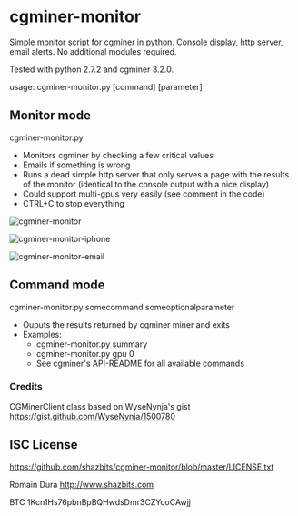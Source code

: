 cgminer-monitor
===============

Simple monitor script for cgminer in python. Console display, http server, email alerts. No additional modules required.

Tested with python 2.7.2 and cgminer 3.2.0.

usage: cgminer-monitor.py [command] [parameter]


## Monitor mode
cgminer-monitor.py
 - Monitors cgminer by checking a few critical values
 - Emails if something is wrong
 - Runs a dead simple http server that only serves a page with the results of the monitor (identical to the console output with a nice display)
 - Could support multi-gpus very easily (see comment in the code)
 - CTRL+C to stop everything

![cgminer-monitor](http://www.shazbits.com/images/cgminer-monitor.png)

![cgminer-monitor-iphone](http://www.shazbits.com/images/cgminer-monitor-iphone_tn.png)

![cgminer-monitor-email](http://www.shazbits.com/images/cgminer-monitor-email.png)


## Command mode
cgminer-monitor.py somecommand someoptionalparameter
 - Ouputs the results returned by cgminer miner and exits
 - Examples:
 	- cgminer-monitor.py summary
 	- cgminer-monitor.py gpu 0
 	- See cgminer's API-README for all available commands


### Credits
CGMinerClient class based on  WyseNynja's gist https://gist.github.com/WyseNynja/1500780


## ISC License

https://github.com/shazbits/cgminer-monitor/blob/master/LICENSE.txt

Romain Dura
http://www.shazbits.com

BTC 1Kcn1Hs76pbnBpBQHwdsDmr3CZYcoCAwjj
